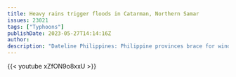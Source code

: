 ```yaml
---
title: Heavy rains trigger floods in Catarman, Northern Samar
issues: 23021
tags: ["Typhoons"]
publishDate: 2023-05-27T14:14:16Z
author: 
description: "Dateline Philippines: Philippine provinces brace for winds and rains brought by super typhoon 'Betty' as it nears extreme northern Luzon." 
---
```



{{< youtube xZfON9o8xxU >}}